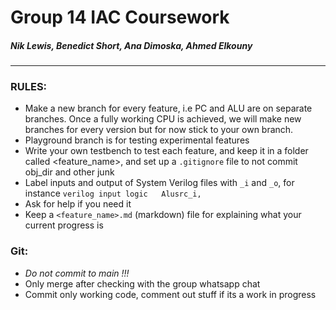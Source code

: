 # Group 14 IAC Coursework
##### Nik Lewis, Benedict Short, Ana Dimoska, Ahmed Elkouny

---
### RULES: 
* Make a new branch for every feature, i.e PC and ALU are on separate branches. Once a fully working CPU is achieved, we will make new branches for every version but for now stick to your own branch.
* Playground branch is for testing experimental features
* Write your own testbench to test each feature, and keep it in a folder called <feature_name>, and set up a `.gitignore` file to not commit obj_dir and other junk
* Label inputs and output of System Verilog files with `_i` and `_o`, for instance ```verilog input logic   Alusrc_i,```
* Ask for help if you need it
* Keep a `<feature_name>.md` (markdown) file for explaining what your current progress is

### Git:
* _Do not commit to main !!!_
* Only merge after checking with the group whatsapp chat
* Commit only working code, comment out stuff if its a work in progress
